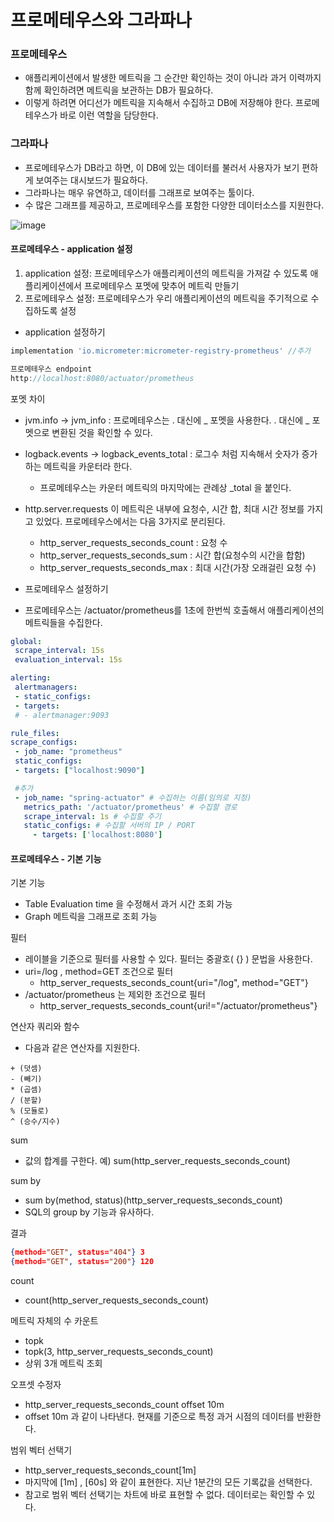 # 프로메테우스와 그라파나
### 프로메테우스
- 애플리케이션에서 발생한 메트릭을 그 순간만 확인하는 것이 아니라 과거 이력까지 함께 확인하려면 메트릭을 보관하는 DB가 필요하다.
- 이렇게 하려면 어디선가 메트릭을 지속해서 수집하고 DB에 저장해야 한다. 프로메테우스가 바로 이런 역할을 담당한다.
### 그라파나
- 프로메테우스가 DB라고 하면, 이 DB에 있는 데이터를 불러서 사용자가 보기 편하게 보여주는 대시보드가 필요하다. 
- 그라파나는 매우 유연하고, 데이터를 그래프로 보여주는 툴이다.
- 수 많은 그래프를 제공하고, 프로메테우스를 포함한 다양한 데이터소스를 지원한다.

![image](https://github.com/hanuk96/TIL/assets/12428689/3de5834b-9e04-4af2-bd8c-d15544eb988e)

#### 프로메테우스 - application 설정
1. application 설정: 프로메테우스가 애플리케이션의 메트릭을 가져갈 수 있도록 애플리케이션에서 프로메테우스 포멧에 맞추어 메트릭 만들기
2. 프로메테우스 설정: 프로메테우스가 우리 애플리케이션의 메트릭을 주기적으로 수집하도록 설정

- application 설정하기
```gradle
implementation 'io.micrometer:micrometer-registry-prometheus' //추가

프로메테우스 endpoint
http://localhost:8080/actuator/prometheus
```
포멧 차이
- jvm.info -> jvm_info : 프로메테우스는 . 대신에 _ 포멧을 사용한다. . 대신에 _ 포멧으로 변환된 것을 확인할 수 있다.
- logback.events -> logback_events_total : 로그수 처럼 지속해서 숫자가 증가하는 메트릭을 카운터라 한다.
  - 프로메테우스는 카운터 메트릭의 마지막에는 관례상 _total 을 붙인다.
- http.server.requests 이 메트릭은 내부에 요청수, 시간 합, 최대 시간 정보를 가지고 있었다. 프로메테우스에서는 다음 3가지로 분리된다.
  - http_server_requests_seconds_count : 요청 수
  - http_server_requests_seconds_sum : 시간 합(요청수의 시간을 합함)
  - http_server_requests_seconds_max : 최대 시간(가장 오래걸린 요청 수)
 
- 프로메테우스 설정하기
- 프로메테우스는 /actuator/prometheus를 1초에 한번씩 호출해서 애플리케이션의 메트릭들을 수집한다.
```yaml
global:
 scrape_interval: 15s
 evaluation_interval: 15s

alerting:
 alertmanagers:
 - static_configs:
 - targets:
 # - alertmanager:9093

rule_files:
scrape_configs:
 - job_name: "prometheus"
 static_configs:
 - targets: ["localhost:9090"]

 #추가
 - job_name: "spring-actuator" # 수집하는 이름(임의로 지정)
   metrics_path: '/actuator/prometheus' # 수집할 경로
   scrape_interval: 1s # 수집할 주기
   static_configs: # 수집할 서버의 IP / PORT
     - targets: ['localhost:8080']
```

#### 프로메테우스 - 기본 기능
기본 기능
- Table Evaluation time 을 수정해서 과거 시간 조회 가능
- Graph 메트릭을 그래프로 조회 가능

필터
- 레이블을 기준으로 필터를 사용할 수 있다. 필터는 중괄호( {} ) 문법을 사용한다.
- uri=/log , method=GET 조건으로 필터
  - http_server_requests_seconds_count{uri="/log", method="GET"}
- /actuator/prometheus 는 제외한 조건으로 필터
  - http_server_requests_seconds_count{uri!="/actuator/prometheus"}

연산자 쿼리와 함수
- 다음과 같은 연산자를 지원한다.
```
+ (덧셈)
- (빼기)
* (곱셈)
/ (분할)
% (모듈로)
^ (승수/지수)
```

sum
- 값의 합계를 구한다.
예) sum(http_server_requests_seconds_count)

sum by
- sum by(method, status)(http_server_requests_seconds_count)
- SQL의 group by 기능과 유사하다.

결과
```json
{method="GET", status="404"} 3
{method="GET", status="200"} 120
```

count
- count(http_server_requests_seconds_count)

메트릭 자체의 수 카운트
- topk
- topk(3, http_server_requests_seconds_count)
- 상위 3개 메트릭 조회

오프셋 수정자
- http_server_requests_seconds_count offset 10m
- offset 10m 과 같이 나타낸다. 현재를 기준으로 특정 과거 시점의 데이터를 반환한다.

범위 벡터 선택기
- http_server_requests_seconds_count[1m]
- 마지막에 [1m] , [60s] 와 같이 표현한다. 지난 1분간의 모든 기록값을 선택한다.
- 참고로 범위 벡터 선택기는 차트에 바로 표현할 수 없다. 데이터로는 확인할 수 있다.
